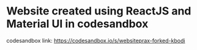 # Website created using ReactJS and Material UI in codesandbox
codesandbox link: https://codesandbox.io/s/websiteprax-forked-kbodi
